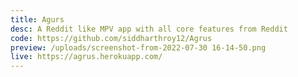 ```yaml
---
title: Agurs
desc: A Reddit like MPV app with all core features from Reddit
code: https://github.com/siddharthroy12/Agrus
preview: /uploads/screenshot-from-2022-07-30 16-14-50.png
live: https://agrus.herokuapp.com/
---
```

